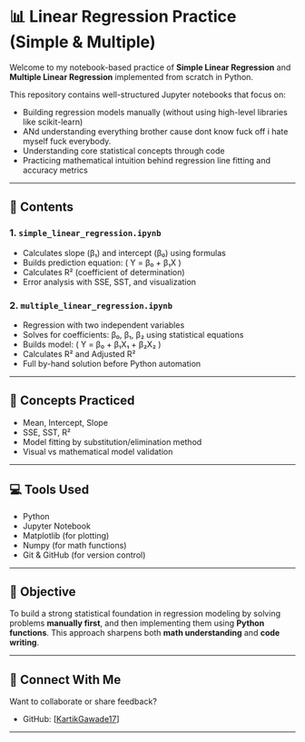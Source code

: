 # 📊 Linear Regression Practice (Simple & Multiple)

Welcome to my notebook-based practice of **Simple Linear Regression** and **Multiple Linear Regression** implemented from scratch in Python.

This repository contains well-structured Jupyter notebooks that focus on:

- Building regression models manually (without using high-level libraries like scikit-learn)
- ANd understanding everything brother cause dont know fuck off i hate myself fuck everybody.
- Understanding core statistical concepts through code
- Practicing mathematical intuition behind regression line fitting and accuracy metrics

---

## 📘 Contents

### 1. `simple_linear_regression.ipynb`
- Calculates slope (β₁) and intercept (β₀) using formulas
- Builds prediction equation: \( Y = β₀ + β₁X \)
- Calculates R² (coefficient of determination)
- Error analysis with SSE, SST, and visualization

### 2. `multiple_linear_regression.ipynb`
- Regression with two independent variables
- Solves for coefficients: β₀, β₁, β₂ using statistical equations
- Builds model: \( Y = β₀ + β₁X₁ + β₂X₂ \)
- Calculates R² and Adjusted R²
- Full by-hand solution before Python automation

---

## 🧠 Concepts Practiced

- Mean, Intercept, Slope
- SSE, SST, R²
- Model fitting by substitution/elimination method
- Visual vs mathematical model validation

---

## 💻 Tools Used

- Python
- Jupyter Notebook
- Matplotlib (for plotting)
- Numpy (for math functions)
- Git & GitHub (for version control)

---

## 📌 Objective

To build a strong statistical foundation in regression modeling by solving problems **manually first**, and then implementing them using **Python functions**. This approach sharpens both **math understanding** and **code writing**.

---

## 🤝 Connect With Me

Want to collaborate or share feedback?

- GitHub: [[KartikGawade17](https://github.com/KartikGawade17)]

---



